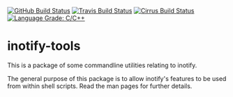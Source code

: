 [![GitHub Build Status](https://github.com/inotify-tools/inotify-tools/workflows/build/badge.svg)](https://github.com/inotify-tools/inotify-tools/actions)
[![Travis Build Status](https://travis-ci.org/inotify-tools/inotify-tools.svg?branch=master)](https://travis-ci.org/inotify-tools/inotify-tools)
[![Cirrus Build Status](https://api.cirrus-ci.com/github/inotify-tools/inotify-tools.svg?branch=master)](https://cirrus-ci.com/github/inotify-tools/inotify-tools)
[![Language Grade: C/C++](https://img.shields.io/lgtm/grade/cpp/g/inotify-tools/inotify-tools.svg?logo=lgtm&logoWidth=18)](https://lgtm.com/projects/g/inotify-tools/inotify-tools/context:cpp)

inotify-tools
=============

This is a package of some commandline utilities relating to inotify.

The general purpose of this package is to allow inotify's features to be used
from within shell scripts.  Read the man pages for further details.

